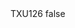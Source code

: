 <?xml version="1.0" encoding="UTF-8"?>
<CustomMetadata xmlns="http://soap.sforce.com/2006/04/metadata">
    <label>TXU126</label>
    <protected>false</protected>
</CustomMetadata>

